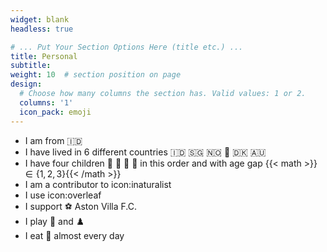```yaml
---
widget: blank
headless: true

# ... Put Your Section Options Here (title etc.) ...
title: Personal
subtitle:
weight: 10  # section position on page
design:
  # Choose how many columns the section has. Valid values: 1 or 2.
  columns: '1'
  icon_pack: emoji
---
```

- I am from :indonesia:
- I have lived in 6 different countries :indonesia: :singapore: :norway: :england: :denmark: :australia:	
- I have four children :boy: :girl: :boy: :girl: in this order and with age gap {{< math >}}$\in \{1,2,3\}${{< /math >}}
- I am a contributor to icon:inaturalist 
- I use icon:overleaf
- I support :soccer: Aston Villa F.C.
- I play :ping_pong: and :chess_pawn:
- I eat :ramen: almost every day
